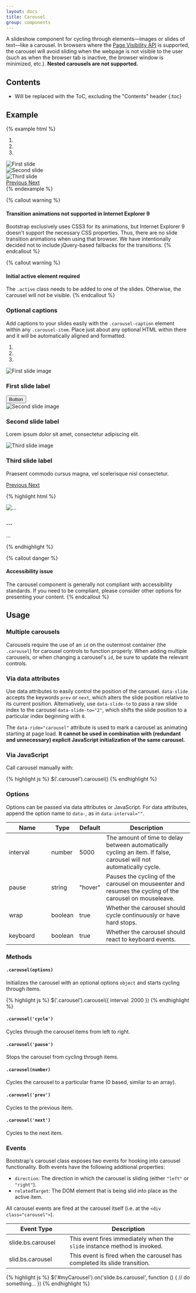```yaml
---
layout: docs
title: Carousel
group: components
---
```


A slideshow component for cycling through elements—images or slides of text—like a carousel. In browsers where the [Page Visibility API](http://www.w3.org/TR/page-visibility/) is supported, the carousel will avoid sliding when the webpage is not visible to the user (such as when the browser tab is inactive, the browser window is minimized, etc.). **Nested carousels are not supported.**

## Contents

* Will be replaced with the ToC, excluding the "Contents" header
{:toc}

## Example

{% example html %}
<div id="carousel-example-generic" class="carousel slide" data-ride="carousel">
  <ol class="carousel-indicators">
    <li class="carousel-indicators-item active" data-target="#carousel-example-generic" data-slide-to="0"></li>
    <li class="carousel-indicators-item" data-target="#carousel-example-generic" data-slide-to="1"></li>
    <li class="carousel-indicators-item" data-target="#carousel-example-generic" data-slide-to="2"></li>
  </ol>
  <div class="carousel-inner" role="listbox">
    <div class="carousel-item active">
      <img class="carousel-item-img img-fluid" data-src="holder.js/900x500?auto=yes&bg=#777&fg=#555&text=First slide" alt="First slide">
    </div>
    <div class="carousel-item">
      <img class="carousel-item-img img-fluid" data-src="holder.js/900x500?auto=yes&bg=#666&fg=#444&text=First slide" alt="Second slide">
    </div>
    <div class="carousel-item">
      <img class="carousel-item-img img-fluid" data-src="holder.js/900x500?auto=yes&bg=#555&fg=#333&text=First slide" alt="Third slide">
    </div>
  </div>
  <a class="left carousel-control" href="#carousel-example-generic" role="button" data-slide="prev">
    <span class="icon-prev" aria-hidden="true"></span>
    <span class="sr-only">Previous</span>
  </a>
  <a class="right carousel-control" href="#carousel-example-generic" role="button" data-slide="next">
    <span class="icon-next" aria-hidden="true"></span>
    <span class="sr-only">Next</span>
  </a>
</div>
{% endexample %}

{% callout warning %}
#### Transition animations not supported in Internet Explorer 9

Bootstrap exclusively uses CSS3 for its animations, but Internet Explorer 9 doesn't support the necessary CSS properties. Thus, there are no slide transition animations when using that browser. We have intentionally decided not to include jQuery-based fallbacks for the transitions.
{% endcallout %}

{% callout warning %}
#### Initial active element required

The `.active` class needs to be added to one of the slides. Otherwise, the carousel will not be visible.
{% endcallout %}

### Optional captions

Add captions to your slides easily with the `.carousel-caption` element within any `.carousel-item`. Place just about any optional HTML within there and it will be automatically aligned and formatted.

<div class="bd-example">
  <div id="carousel-example-captions" class="carousel slide" data-ride="carousel">
    <ol class="carousel-indicators">
    <li class="carousel-indicators-item active" data-target="#carousel-example-captions" data-slide-to="0"></li>
    <li class="carousel-indicators-item" data-target="#carousel-example-captions" data-slide-to="1"></li>
    <li class="carousel-indicators-item" data-target="#carousel-example-captions" data-slide-to="2"></li>
    </ol>
    <div class="carousel-inner" role="listbox">
      <div class="carousel-item active">
        <img class="carousel-item-img img-fluid" data-src="holder.js/900x500?auto=yes&bg=#777&fg=#777" alt="First slide image">
        <div class="carousel-caption">
          <h3>First slide label</h3>
          <button class="btn btn-primary carousel-caption-btn">Button</button>
        </div>
      </div>
      <div class="carousel-item">
        <img class="carousel-item-img img-fluid" data-src="holder.js/900x500?auto=yes&bg=#666&fg=#666" alt="Second slide image">
        <div class="carousel-caption">
          <h3>Second slide label</h3>
          <p>Lorem ipsum dolor sit amet, consectetur adipiscing elit.</p>
        </div>
      </div>
      <div class="carousel-item">
        <img class="carousel-item-img img-fluid" data-src="holder.js/900x500?auto=yes&bg=#555&fg=#555" alt="Third slide image">
        <div class="carousel-caption">
          <h3>Third slide label</h3>
          <p>Praesent commodo cursus magna, vel scelerisque nisl consectetur.</p>
        </div>
      </div>
    </div>
    <a class="left carousel-control" href="#carousel-example-captions" role="button" data-slide="prev">
      <span class="icon-prev" aria-hidden="true"></span>
      <span class="sr-only">Previous</span>
    </a>
    <a class="right carousel-control" href="#carousel-example-captions" role="button" data-slide="next">
      <span class="icon-next" aria-hidden="true"></span>
      <span class="sr-only">Next</span>
    </a>
  </div>
</div>

{% highlight html %}
<div class="carousel-item">
  <img class="carousel-item-img img-fluid" src="..." alt="...">
  <div class="carousel-caption">
    <h3>...</h3>
    <p>...</p>
  </div>
</div>
{% endhighlight %}

{% callout danger %}
#### Accessibility issue

The carousel component is generally not compliant with accessibility standards. If you need to be compliant, please consider other options for presenting your content.
{% endcallout %}

## Usage

### Multiple carousels

Carousels require the use of an `id` on the outermost container (the `.carousel`) for carousel controls to function properly. When adding multiple carousels, or when changing a carousel's `id`, be sure to update the relevant controls.

### Via data attributes

Use data attributes to easily control the position of the carousel. `data-slide` accepts the keywords `prev` or `next`, which alters the slide position relative to its current position. Alternatively, use `data-slide-to` to pass a raw slide index to the carousel `data-slide-to="2"`, which shifts the slide position to a particular index beginning with `0`.

The `data-ride="carousel"` attribute is used to mark a carousel as animating starting at page load. **It cannot be used in combination with (redundant and unnecessary) explicit JavaScript initialization of the same carousel.**

### Via JavaScript

Call carousel manually with:

{% highlight js %}
$('.carousel').carousel()
{% endhighlight %}

### Options

Options can be passed via data attributes or JavaScript. For data attributes, append the option name to `data-`, as in `data-interval=""`.

<div class="table-responsive">
  <table class="table table-bordered table-striped">
    <thead>
     <tr>
       <th style="width: 100px;">Name</th>
       <th style="width: 50px;">Type</th>
       <th style="width: 50px;">Default</th>
       <th>Description</th>
     </tr>
    </thead>
    <tbody>
     <tr>
       <td>interval</td>
       <td>number</td>
       <td>5000</td>
       <td>The amount of time to delay between automatically cycling an item. If false, carousel will not automatically cycle.</td>
     </tr>
     <tr>
       <td>pause</td>
       <td>string</td>
       <td>"hover"</td>
       <td>Pauses the cycling of the carousel on mouseenter and resumes the cycling of the carousel on mouseleave.</td>
     </tr>
     <tr>
       <td>wrap</td>
       <td>boolean</td>
       <td>true</td>
       <td>Whether the carousel should cycle continuously or have hard stops.</td>
     </tr>
     <tr>
       <td>keyboard</td>
       <td>boolean</td>
       <td>true</td>
       <td>Whether the carousel should react to keyboard events.</td>
     </tr>
    </tbody>
  </table>
</div>

### Methods

#### `.carousel(options)`

Initializes the carousel with an optional options `object` and starts cycling through items.

{% highlight js %}
$('.carousel').carousel({
  interval: 2000
})
{% endhighlight %}

#### `.carousel('cycle')`

Cycles through the carousel items from left to right.

#### `.carousel('pause')`

Stops the carousel from cycling through items.

#### `.carousel(number)`

Cycles the carousel to a particular frame (0 based, similar to an array).

#### `.carousel('prev')`

Cycles to the previous item.

#### `.carousel('next')`

Cycles to the next item.

### Events

Bootstrap's carousel class exposes two events for hooking into carousel functionality. Both events have the following additional properties:

- `direction`: The direction in which the carousel is sliding (either `"left"` or `"right"`).
- `relatedTarget`: The DOM element that is being slid into place as the active item.

All carousel events are fired at the carousel itself (i.e. at the `<div class="carousel">`).

<div class="table-responsive">
  <table class="table table-bordered table-striped">
    <thead>
     <tr>
       <th style="width: 150px;">Event Type</th>
       <th>Description</th>
     </tr>
    </thead>
    <tbody>
     <tr>
       <td>slide.bs.carousel</td>
       <td>This event fires immediately when the <code>slide</code> instance method is invoked.</td>
     </tr>
     <tr>
       <td>slid.bs.carousel</td>
       <td>This event is fired when the carousel has completed its slide transition.</td>
     </tr>
    </tbody>
  </table>
</div>

{% highlight js %}
$('#myCarousel').on('slide.bs.carousel', function () {
  // do something…
})
{% endhighlight %}
